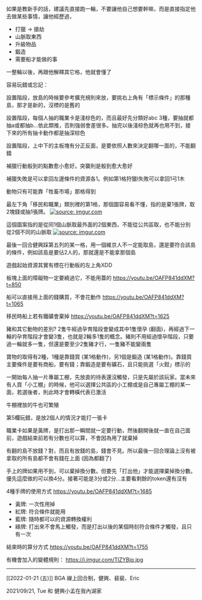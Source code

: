 
如果是教新手的話，建議先直接跑一輪，不要讓他自己想要幹嘛，而是直接指定他去做某些事情，讓他經歷過，
* 打獵 → 搶劫
* 山脈取東西
* 升級物品
* 鍛造
* 需要船才能做的事

一整輪以後，再跟他解釋其它格，他就會懂了

容易玩錯或忘記：

設置階段，放島的時候要參考擴充規則來放，要挑右上角有「標示條件」的那種島，那才是新的，沒標的是舊的

設置階段，每個人抽的職業卡是淺棕色的，而且最好先分類好abc 3種，要抽就都抽a或都抽b…依此類推，否則強弱會差很多。抽完以後淺棕色就再也用不到，接下來的所有抽卡動作都是抽深棕色

設置階段，上中下的主板塊有分正反面，是要依照人數來決定翻哪一面的，不能翻錯

補獵行動骰到的點數愈小愈好。突襲則是骰到愈大愈好

補獵失敗是可以拿回左邊條件的資源各1。例如第1格狩獵Ⅰ失敗可以拿回1弓1木

動物只有可能靠「牲畜市場」那格得到

最左下角「移民和職業」類別裡的第1格，那個圖容易看不懂，指的是棄1張牌，取2塊錢或抽1張牌。
<a href="https://imgur.com/NEdqyvX"><img src="https://i.imgur.com/NEdqyvX.jpg" title="source: imgur.com" /></a>


這個圖案指的是從同1個山脈取最外面的2個東西，不能從公共區取，也不能分別從2個不同的山脈取
<a href="https://imgur.com/TCQBAJ3"><img src="https://i.imgur.com/TCQBAJ3.jpg" title="source: imgur.com" /></a>

最後一回合健興踩第五列的某一格，用一個維京人不一定能取島，還是要符合該島的條件，例如該島是要佔2人的，那就還是不能拿那個島

遊戲起始資源其實有標在行動板的左上角XDD

板塊上面的障礙物一定要繞過它，不能用蓋的 https://youtu.be/OAFP841ddXM?t=850

船可以直接用上面的錢購買，不會花動作 https://youtu.be/OAFP841ddXM?t=1065

移民時船上若有鐵礦會棄掉 https://youtu.be/OAFP841ddXM?t=1625

豬和其它動物的差別? 2隻牛經過孕育階段會變成其中1隻懷孕 (翻面)，再經過下一輪的孕育階段才會變3隻，也就是2輪多1隻的概念。豬則不用經過懷孕階段，只要過一輪就多一隻，但還是要至少2隻豬才行，一隻豬不能變兩隻

寶物的取得有2種，1種是靠錢買 (某1格動作)，另1個是鍛造 (某1格動作)。靠錢買主要條件是要有商船，要有錢；靠鍛造是要有礦石，且只能挑選「火鉗」標示的

一開始每人抽一片專屬工棚，先放直的待表還沒觸發，只是先屬於該玩家。當未來有人買「小工棚」的時候，他可以選擇公共區的小工棚或是自己專屬工棚的某一面，若選後者，則此時才會轉橫代表已激活

牛棚裡放的牛也可繁殖

第5欄玩錯，是放2個人的情況才能打一張卡

職業卡如果是黃牌，是打出那一瞬間就一定要行動，然後翻開後就一直在自己面前，遊戲結束前若有分數也可以算，不會因為用了就棄掉

有翻的島不放錢？對，而且有放錢的島，錢會不見。所以最後一回合理論上沒有被拿取的所有島都不會有錢在上面 (因為都翻了)

手上的牌如果用不到，可以棄掉換分數。但要先「打出他」才能選擇棄掉換分數。優先這麼做的可以換4分。接著可能是3分或2分...主要看剩餘的token還有沒有

4種手牌的使用方式 https://youtu.be/OAFP841ddXM?t=1685
* 黃牌: 一次性用掉
* 紅牌: 符合條件就能用
* 藍牌: 隨時都可以的資源轉換權利
* 綠牌: 打出來不會馬上觸發，而是打出以後的某個時刻符合條件才觸發，且只有一次


結束時的算分方式 https://youtu.be/OAFP841ddXM?t=1755

有機會加入的變體規則：
https://i.imgur.com/TlZYBjq.jpg

---

[[2022-01-21 (五)]] BGA 線上回合制，健興、裴裴、Eric

2021/09/21, Tue 和 健興小孟在我內湖家